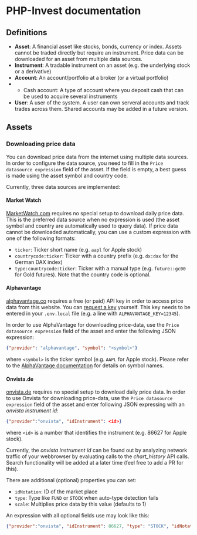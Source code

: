 # PHP-Invest documentation

## Definitions
* **Asset**:
A financial asset like stocks, bonds, currency or index.
Assets cannot be traded directly but require an instrument.
Price data can be downloaded for an asset from multiple data sources.
* **Instrument**:
A tradable instrument on an asset (e.g. the underlying stock or a derivative)
* **Account**:
An account/portfolio at a broker (or a virtual portfolio)
* * Cash account: A type of account where you deposit cash that can be used to acquire several instruments
* **User**: A user of the system.
A user can own serveral accounts and track trades across them.
Shared accounts may be added in a future version.

## Assets
### Downloading price data
You can download price data from the internet using multiple data sources.
In order to configure the data source, you need to fill in the `Price datasource expression` field of the asset. If the field is empty, a best guess is made using the asset symbol and country code.

Currently, three data sources are implemented:

#### Market Watch
[MarketWatch.com](https://www.marketwatch.com/) requires no special setup to download daily price data.
This is the preferred data source when no expression is used (the asset symbol and country are automatically used to query data).
If price data cannot be downloaded automatically, you can use a custom expression with one of the following formats:
  * `ticker`: Ticker short name (e.g. `aapl` for Apple stock)
  * `countrycode:ticker`: Ticker with a country prefix (e.g. `dx:dax` for the German DAX index)
  * `type:countrycode:ticker`: Ticker with a manual type (e.g. `future::gc00` for Gold futures). Note that the country code is optional.

#### Alphavantage
[alphavantage.co](https://www.alphavantage.co/) requires a free (or paid) API key in order to access price data from this website.
You can [request a key](https://www.alphavantage.co/support/#api-key) yourself. This key needs to be entered in your `.env.local` file (e.g. a line with `ALPHAVANTAGE_KEY=12345`).

In order to use AlphaVantage for downloading price-data, use the `Price datasource expression` field of the asset and enter the following JSON expression:
```json
{"provider": "alphavantage", "symbol": "<symbol>"}
```
where `<symbol>` is the ticker symbol (e.g. `AAPL` for Apple stock). Please refer to the [AlphaVantage documentation](https://www.alphavantage.co/documentation/#daily) for details on symbol names.

#### Onvista.de
[onvista.de](https://www.onvista.de/) requires no special setup to download daily price data.
In order to use Onvista for downloading price-data, use the `Price datasource expression` field of the asset and enter following JSON expressing with an *onvista instrument id*:
```json
{"provider":"onvista", "idInstrument": <id>}
```
where `<id>` is a number that identifies the instrument (e.g. 86627 for Apple stock).

Currently, the *onvista instrument id* can be found out by analyzing network traffic of your webbrowser by evaluating calls to the *chart_history* API calls.
Search functionality will be added at a later time (feel free to add a PR for this).

There are additional (optional) properties you can set:
  * `idNotation`: ID of the market place
  * `type`: Type like `FUND` or `STOCK` when auto-type detection fails
  * `scale`: Multiplies price data by this value (defaults to 1)

An expression with all optional fields use may look like this:
```json
{"provider":"onvista", "idInstrument": 86627, "type": "STOCK", "idNotation": 253929, "scale": 1}
```